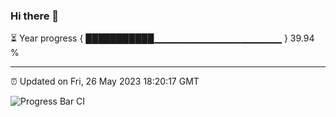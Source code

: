 ### Hi there 👋

⏳ Year progress { ███████████▁▁▁▁▁▁▁▁▁▁▁▁▁▁▁▁▁▁▁ } 39.94 %

---

⏰ Updated on Fri, 26 May 2023 18:20:17 GMT

![Progress Bar CI](https://github.com/ZhaoGui/ZhaoGui/workflows/Progress%20Bar%20CI/badge.svg)
